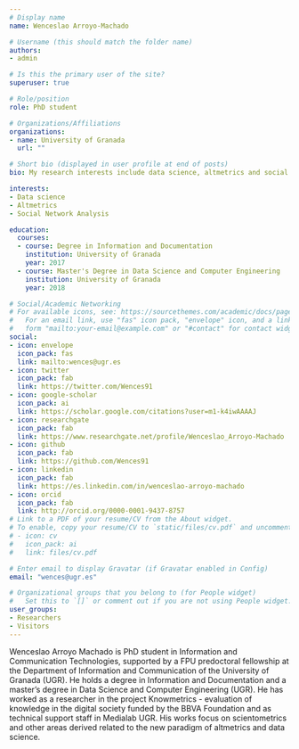 ```yaml
---
# Display name
name: Wenceslao Arroyo-Machado

# Username (this should match the folder name)
authors:
- admin

# Is this the primary user of the site?
superuser: true

# Role/position
role: PhD student

# Organizations/Affiliations
organizations:
- name: University of Granada
  url: ""

# Short bio (displayed in user profile at end of posts)
bio: My research interests include data science, altmetrics and social network analysis.

interests:
- Data science
- Altmetrics
- Social Network Analysis

education:
  courses:
  - course: Degree in Information and Documentation
    institution: University of Granada
    year: 2017
  - course: Master's Degree in Data Science and Computer Engineering
    institution: University of Granada
    year: 2018

# Social/Academic Networking
# For available icons, see: https://sourcethemes.com/academic/docs/page-builder/#icons
#   For an email link, use "fas" icon pack, "envelope" icon, and a link in the
#   form "mailto:your-email@example.com" or "#contact" for contact widget.
social:
- icon: envelope
  icon_pack: fas
  link: mailto:wences@ugr.es
- icon: twitter
  icon_pack: fab
  link: https://twitter.com/Wences91
- icon: google-scholar
  icon_pack: ai
  link: https://scholar.google.com/citations?user=m1-k4iwAAAAJ
- icon: researchgate
  icon_pack: fab
  link: https://www.researchgate.net/profile/Wenceslao_Arroyo-Machado
- icon: github
  icon_pack: fab
  link: https://github.com/Wences91
- icon: linkedin
  icon_pack: fab
  link: https://es.linkedin.com/in/wenceslao-arroyo-machado
- icon: orcid
  icon_pack: fab
  link: http://orcid.org/0000-0001-9437-8757
# Link to a PDF of your resume/CV from the About widget.
# To enable, copy your resume/CV to `static/files/cv.pdf` and uncomment the lines below.
# - icon: cv
#   icon_pack: ai
#   link: files/cv.pdf

# Enter email to display Gravatar (if Gravatar enabled in Config)
email: "wences@ugr.es"

# Organizational groups that you belong to (for People widget)
#   Set this to `[]` or comment out if you are not using People widget.
user_groups:
- Researchers
- Visitors
---
```


Wenceslao Arroyo Machado is PhD student in Information and Communication Technologies, supported by a FPU predoctoral fellowship at the Department of Information and Communication of the University of Granada (UGR). He holds a degree in Information and Documentation and a master’s degree in Data Science and Computer Engineering (UGR). He has worked as a researcher in the project Knowmetrics - evaluation of knowledge in the digital society funded by the BBVA Foundation and as technical support staff in Medialab UGR. His works focus on scientometrics and other areas derived related to the new paradigm of altmetrics and data science.
